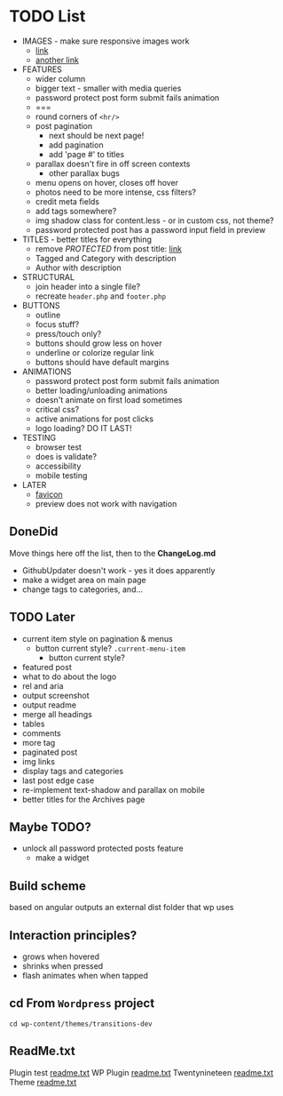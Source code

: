 # TODO List
- IMAGES - make sure responsive images work
	- [link](https://viastudio.com/optimizing-your-theme-for-wordpress-4-4s-responsive-images/)
	- [another link](https://make.wordpress.org/core/2015/11/10/responsive-images-in-wordpress-4-4/)
- FEATURES
	- wider column
	- bigger text - smaller with media queries
	- password protect post form submit fails animation
	- ===
	- round corners of `<hr/>`
	- post pagination
		- next should be next page!
		- add pagination
		- add 'page #' to titles
	- parallax doesn't fire in off screen contexts
		- other parallax bugs
	- menu opens on hover, closes off hover
	- photos need to be more intense, css filters?
	- credit meta fields
	- add tags somewhere?
	- img shadow class for content.less - or in custom css, not theme?
	- password protected post has a password input field in preview
- TITLES - better titles for everything
	- remove _PROTECTED_ from post title: [link](https://www.templatemonster.com/help/wordpress-how-to-removechange-protected-prefix-for-password-protected-posts.html)
	- Tagged and Category with description
	- Author with description
- STRUCTURAL
	- join header into a single file?
	- recreate `header.php` and `footer.php`
- BUTTONS
	- outline
	- focus stuff?
	- press/touch only?
	- buttons should grow less on hover
	- underline or colorize regular link
	- buttons should have default margins
- ANIMATIONS
	- password protect post form submit fails animation
	- better loading/unloading animations
	- doesn't animate on first load sometimes
	- critical css?
	- active animations for post clicks
	- logo loading? DO IT LAST!
- TESTING
	- browser test
	- does is validate?
	- accessibility
	- mobile testing
- LATER
	- [favicon](https://stackoverflow.com/a/48969053/5648839) 
	- preview does not work with navigation


## DoneDid 
Move things here off the list, then to the __ChangeLog.md__
- GithubUpdater doesn't work - yes it does apparently
- make a widget area on main page
- change tags to categories, and...




## TODO Later
- current item style on pagination & menus
	- button current style? `.current-menu-item`
		- button current style? 
- featured post 
- what to do about the logo
- rel and aria
- output screenshot
- output readme
- merge all headings
- tables
- comments
- more tag
- paginated post
- img links
- display tags and categories
- last post edge case
- re-implement text-shadow and parallax on mobile
- better titles for the Archives page

## Maybe TODO?
- unlock all password protected posts feature
	- make a widget

## Build scheme
based on angular
outputs an external dist folder that wp uses


## Interaction principles?
- grows when hovered
- shrinks when pressed
- flash animates when when tapped


## cd From `Wordpress` project
`cd wp-content/themes/transitions-dev`


## ReadMe.txt
Plugin test [readme.txt](https://generatewp.com/plugin-readme/?clone=test-plugin-readme-txt-file)
WP Plugin [readme.txt](https://wordpress.org/plugins/readme.txt)
Twentynineteen [readme.txt](https://github.com/WordPress/WordPress/blob/master/wp-content/themes/twentynineteen/readme.txt)
Theme [readme.txt](https://make.wordpress.org/themes/2015/04/29/a-revised-readme/)

